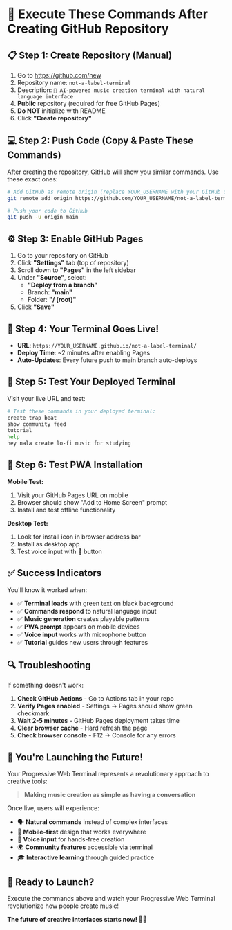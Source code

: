 # 🚀 Execute These Commands After Creating GitHub Repository

## 📋 **Step 1: Create Repository (Manual)**
1. Go to https://github.com/new
2. Repository name: `not-a-label-terminal`
3. Description: `🎵 AI-powered music creation terminal with natural language interface`
4. **Public** repository (required for free GitHub Pages)
5. **Do NOT** initialize with README
6. Click **"Create repository"**

## 💻 **Step 2: Push Code (Copy & Paste These Commands)**

After creating the repository, GitHub will show you similar commands. Use these exact ones:

```bash
# Add GitHub as remote origin (replace YOUR_USERNAME with your GitHub username)
git remote add origin https://github.com/YOUR_USERNAME/not-a-label-terminal.git

# Push your code to GitHub
git push -u origin main
```

## ⚙️ **Step 3: Enable GitHub Pages**

1. Go to your repository on GitHub
2. Click **"Settings"** tab (top of repository)
3. Scroll down to **"Pages"** in the left sidebar
4. Under **"Source"**, select:
   - **"Deploy from a branch"**
   - Branch: **"main"**
   - Folder: **"/ (root)"**
5. Click **"Save"**

## 🎉 **Step 4: Your Terminal Goes Live!**

- **URL**: `https://YOUR_USERNAME.github.io/not-a-label-terminal/`
- **Deploy Time**: ~2 minutes after enabling Pages
- **Auto-Updates**: Every future push to main branch auto-deploys

## 🧪 **Step 5: Test Your Deployed Terminal**

Visit your live URL and test:

```bash
# Test these commands in your deployed terminal:
create trap beat
show community feed  
tutorial
help
hey nala create lo-fi music for studying
```

## 📱 **Step 6: Test PWA Installation**

**Mobile Test:**
1. Visit your GitHub Pages URL on mobile
2. Browser should show "Add to Home Screen" prompt
3. Install and test offline functionality

**Desktop Test:**
1. Look for install icon in browser address bar
2. Install as desktop app
3. Test voice input with 🎤 button

## ✅ **Success Indicators**

You'll know it worked when:
- ✅ **Terminal loads** with green text on black background
- ✅ **Commands respond** to natural language input
- ✅ **Music generation** creates playable patterns
- ✅ **PWA prompt** appears on mobile devices
- ✅ **Voice input** works with microphone button
- ✅ **Tutorial** guides new users through features

## 🔍 **Troubleshooting**

If something doesn't work:

1. **Check GitHub Actions** - Go to Actions tab in your repo
2. **Verify Pages enabled** - Settings → Pages should show green checkmark
3. **Wait 2-5 minutes** - GitHub Pages deployment takes time
4. **Clear browser cache** - Hard refresh the page
5. **Check browser console** - F12 → Console for any errors

## 🎵 **You're Launching the Future!**

Your Progressive Web Terminal represents a revolutionary approach to creative tools:

> **Making music creation as simple as having a conversation**

Once live, users will experience:
- 🗣️ **Natural commands** instead of complex interfaces
- 📱 **Mobile-first** design that works everywhere
- 🎤 **Voice input** for hands-free creation
- 🌍 **Community features** accessible via terminal
- 🎓 **Interactive learning** through guided practice

## 🚀 **Ready to Launch?**

Execute the commands above and watch your Progressive Web Terminal revolutionize how people create music!

**The future of creative interfaces starts now! 🎵🚀**